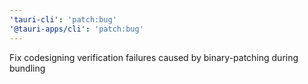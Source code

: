 ```yaml
---
'tauri-cli': 'patch:bug'
'@tauri-apps/cli': 'patch:bug'
---
```


Fix codesigning verification failures caused by binary-patching during bundling
